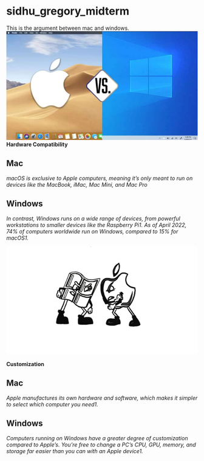 # sidhu_gregory_midterm

This is the argument between mac and windows.
![fender Telecaster](images/R.webp)
**Hardware Compatibility**

## Mac

_macOS is exclusive to Apple computers, meaning it’s only meant to run on devices like the MacBook, iMac, Mac Mini, and Mac Pro_

## Windows

_In contrast, Windows runs on a wide range of devices, from powerful workstations to smaller devices like the Raspberry Pi1. As of April 2022, 74% of computers worldwide run on Windows, compared to 15% for macOS1._

![fender Telecaster](images/Windows-versus-Mac.png)

**Customization**

## Mac

_Apple manufactures its own hardware and software, which makes it simpler to select which computer you need1._

## Windows

_Computers running on Windows have a greater degree of customization compared to Apple’s. You’re free to change a PC’s CPU, GPU, memory, and storage far easier than you can with an Apple device1._

